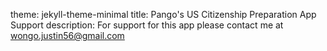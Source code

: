theme: jekyll-theme-minimal
title: Pango's US Citizenship Preparation App Support
description: For support for this app please contact me at wongo.justin56@gmail.com
